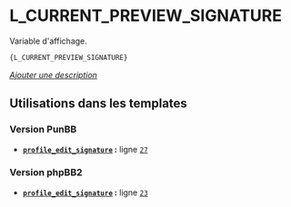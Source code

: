 # L_CURRENT_PREVIEW_SIGNATURE


Variable d'affichage.

```html
{L_CURRENT_PREVIEW_SIGNATURE}
```

[*Ajouter une description*](https://fa-tvars.appspot.com/var/L_CURRENT_PREVIEW_SIGNATURE)

## Utilisations dans les templates

### Version PunBB
* __[`profile_edit_signature`](../tpl/var/punbb/profile_edit_signature.md#readme) :__ ligne [`27`](../tpl/src/punbb/profile_edit_signature.tpl#L27)

### Version phpBB2
* __[`profile_edit_signature`](../tpl/var/subsilver/profile_edit_signature.md#readme) :__ ligne [`23`](../tpl/src/subsilver/profile_edit_signature.tpl#L23)